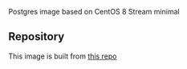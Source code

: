 Postgres image based on CentOS 8 Stream minimal

## Repository
This image is built from [this repo](https://github.com/krestomatio/container_builder/tree/master/postgres)
